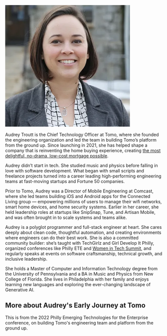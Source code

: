 <img class="feature-image" src="/images/audrey_2020_400.webp" alt="photo of Audrey">

Audrey Troutt is the Chief Technology Officer at Tomo, where she founded the engineering organization and led the team in building Tomo’s platform from the ground up. Since launching in 2021, she has helped shape a company that is reinventing the home buying experience, creating [the most delightful, no-drama, low-cost mortgage possible](https://tomo.com/).

Audrey didn’t start in tech. She studied music and physics before falling in love with software development. What began with small scripts and freelance projects turned into a career leading high-performing engineering teams at fast-moving startups and Fortune 50 companies.

Prior to Tomo, Audrey was a Director of Mobile Engineering at Comcast, where she led teams building iOS and Android apps for the Connected Living group — empowering millions of users to manage their wifi networks, smart home devices, and home security systems. Earlier in her career, she held leadership roles at startups like SnipSnap, Tune, and Artisan Mobile, and was often brought in to scale systems and teams alike.

Audrey is a polyglot programmer and full-stack engineer at heart. She cares deeply about clean code, thoughtful automation, and creating environments where engineers can do their best work. She is also a committed community builder: she’s taught with TechGirlz and Girl Develop It Philly, organized conferences like Philly ETE and [Women in Tech Summit](https://womenintechsummit.net/), and regularly speaks at events on software craftsmanship, technical growth, and inclusive leadership.

She holds a Master of Computer and Information Technology degree from the University of Pennsylvania and a BA in Music and Physics from New College of Florida. She lives in Philadelphia with her family and enjoys learning new languages and exploring the ever-changing landscape of Generative AI.

## More about Audrey's Early Journey at Tomo

<lite-youtube videoid="WYq5vHVED_Y" videoStartAt="13" style="width:560px;height:315px"></lite-youtube>

This is from the 2022 Philly Emerging Technologies for the Enterprise conference, on building Tomo's engineering team and platform from the ground up.
